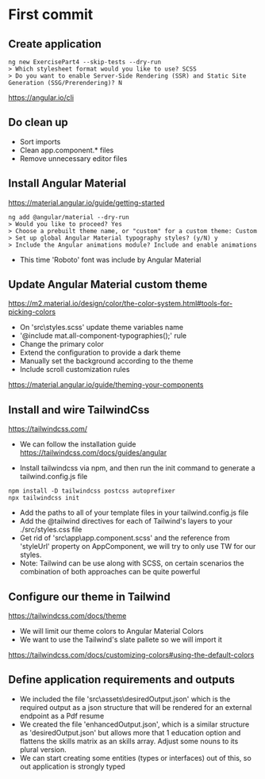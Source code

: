 # First commit

## Create application

```shell
ng new ExercisePart4 --skip-tests --dry-run
> Which stylesheet format would you like to use? SCSS
> Do you want to enable Server-Side Rendering (SSR) and Static Site Generation (SSG/Prerendering)? N
```

https://angular.io/cli

## Do clean up

- Sort imports
- Clean app.component.\* files
- Remove unnecessary editor files

## Install Angular Material

https://material.angular.io/guide/getting-started

```shell
ng add @angular/material --dry-run
> Would you like to proceed? Yes
> Choose a prebuilt theme name, or "custom" for a custom theme: Custom
> Set up global Angular Material typography styles? (y/N) y
> Include the Angular animations module? Include and enable animations
```

- This time 'Roboto' font was include by Angular Material

## Update Angular Material custom theme

https://m2.material.io/design/color/the-color-system.html#tools-for-picking-colors

- On 'src\styles.scss' update theme variables name
- '@include mat.all-component-typographies();' rule
- Change the primary color
- Extend the configuration to provide a dark theme
- Manually set the background according to the theme
- Include scroll customization rules

https://material.angular.io/guide/theming-your-components

## Install and wire TailwindCss

https://tailwindcss.com/

- We can follow the installation guide https://tailwindcss.com/docs/guides/angular

- Install tailwindcss via npm, and then run the init command to generate a tailwind.config.js file

```shell
npm install -D tailwindcss postcss autoprefixer
npx tailwindcss init
```

- Add the paths to all of your template files in your tailwind.config.js file
- Add the @tailwind directives for each of Tailwind's layers to your ./src/styles.css file
- Get rid of 'src\app\app.component.scss' and the reference from 'styleUrl' property on AppComponent, we will try to only use TW for our styles.
- Note: Tailwind can be use along with SCSS, on certain scenarios the combination of both approaches can be quite powerful

## Configure our theme in Tailwind

https://tailwindcss.com/docs/theme

- We will limit our theme colors to Angular Material Colors
- We want to use the Tailwind's slate pallete so we will import it

https://tailwindcss.com/docs/customizing-colors#using-the-default-colors

## Define application requirements and outputs

- We included the file 'src\assets\desiredOutput.json' which is the required output as a json structure that will be rendered for an external endpoint as a Pdf resume
- We created the file 'enhancedOutput.json', which is a similar structure as 'desiredOutput.json' but allows more that 1 education option and flattens the skills matrix as an skills array. Adjust some nouns to its plural version.
- We can start creating some entities (types or interfaces) out of this, so out application is strongly typed
